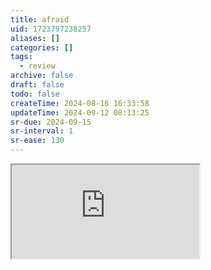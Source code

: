```yaml
---
title: afraid
uid: 1723797238257
aliases: []
categories: []
tags:
  - review
archive: false
draft: false
todo: false
createTime: 2024-08-16 16:33:58
updateTime: 2024-09-12 08:13:25
sr-due: 2024-09-15
sr-interval: 1
sr-ease: 130
---
```


<iframe
  class="iframe_full"
  src="https://dict.youdao.com/result?word=afraid&lang=en"
>
</iframe>
